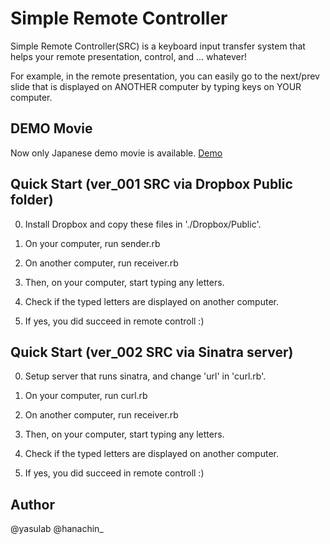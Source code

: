 Simple Remote Controller
========================

Simple Remote Controller(SRC) is a keyboard input transfer system
that helps your remote presentation, control, and ... whatever!

For example, in the remote presentation, you can easily go to
the next/prev slide that is displayed on ANOTHER computer by
typing keys on YOUR computer.


DEMO Movie
----------
Now only Japanese demo movie is available.
[Demo](http://www.youtube.com/watch?v=5mKcWdanOw8)


Quick Start (ver_001 SRC via Dropbox Public folder)
-----------
0. Install Dropbox and copy these files in './Dropbox/Public'.

1. On your computer, run sender.rb

2. On another computer, run receiver.rb

3. Then, on your computer, start typing any letters.

4. Check if the typed letters are displayed on another computer.

5. If yes, you did succeed in remote controll :)


Quick Start (ver_002 SRC via Sinatra server)
-------------
0. Setup server that runs sinatra, and change 'url' in 'curl.rb'.

1. On your computer, run curl.rb

2. On another computer, run receiver.rb

3. Then, on your computer, start typing any letters.

4. Check if the typed letters are displayed on another computer.

5. If yes, you did succeed in remote controll :)


Author
------
@yasulab
@hanachin_
